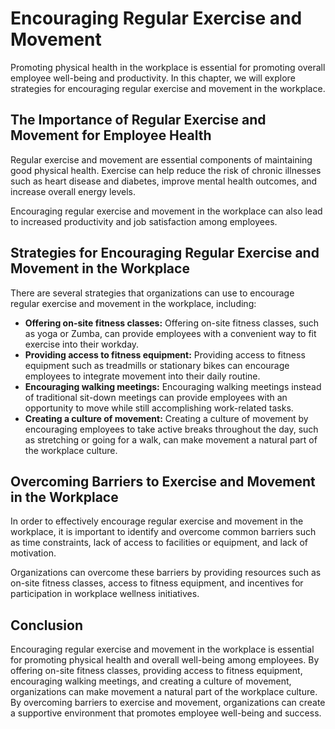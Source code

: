 Encouraging Regular Exercise and Movement
================================================================================================

Promoting physical health in the workplace is essential for promoting overall employee well-being and productivity. In this chapter, we will explore strategies for encouraging regular exercise and movement in the workplace.

The Importance of Regular Exercise and Movement for Employee Health
-------------------------------------------------------------------

Regular exercise and movement are essential components of maintaining good physical health. Exercise can help reduce the risk of chronic illnesses such as heart disease and diabetes, improve mental health outcomes, and increase overall energy levels.

Encouraging regular exercise and movement in the workplace can also lead to increased productivity and job satisfaction among employees.

Strategies for Encouraging Regular Exercise and Movement in the Workplace
-------------------------------------------------------------------------

There are several strategies that organizations can use to encourage regular exercise and movement in the workplace, including:

* **Offering on-site fitness classes:** Offering on-site fitness classes, such as yoga or Zumba, can provide employees with a convenient way to fit exercise into their workday.
* **Providing access to fitness equipment:** Providing access to fitness equipment such as treadmills or stationary bikes can encourage employees to integrate movement into their daily routine.
* **Encouraging walking meetings:** Encouraging walking meetings instead of traditional sit-down meetings can provide employees with an opportunity to move while still accomplishing work-related tasks.
* **Creating a culture of movement:** Creating a culture of movement by encouraging employees to take active breaks throughout the day, such as stretching or going for a walk, can make movement a natural part of the workplace culture.

Overcoming Barriers to Exercise and Movement in the Workplace
-------------------------------------------------------------

In order to effectively encourage regular exercise and movement in the workplace, it is important to identify and overcome common barriers such as time constraints, lack of access to facilities or equipment, and lack of motivation.

Organizations can overcome these barriers by providing resources such as on-site fitness classes, access to fitness equipment, and incentives for participation in workplace wellness initiatives.

Conclusion
----------

Encouraging regular exercise and movement in the workplace is essential for promoting physical health and overall well-being among employees. By offering on-site fitness classes, providing access to fitness equipment, encouraging walking meetings, and creating a culture of movement, organizations can make movement a natural part of the workplace culture. By overcoming barriers to exercise and movement, organizations can create a supportive environment that promotes employee well-being and success.
